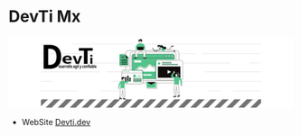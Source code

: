 # DevTi Mx
<img src="https://raw.githubusercontent.com/devtimx/devtimx/main/baner.png" alt="banner DevTiMx - software development">

- WebSite <a href="https://devti.dev/"> Devti.dev</a>
